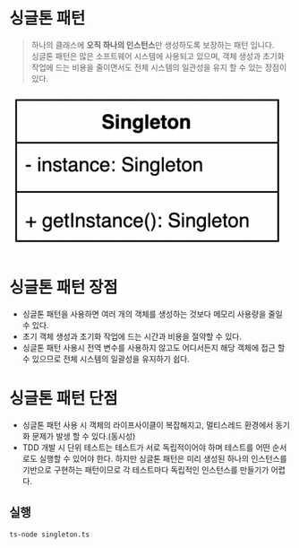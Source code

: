 # 싱글톤 패턴
> 하나의 클래스에 **오직 하나의 인스턴스**만 생성하도록 보장하는 패턴 입니다. \
> 싱글톤 패턴은 많은 소프트웨어 시스템에 사용되고 있으며, 객체 생성과 초기화 작업에 드는 비용을 줄이면서도 전체 시스템의 일관성을 유지 할 수 있는 장점이 있다.

![img.png](img.png)

# 싱글톤 패턴 장점
- 싱글톤 패턴을 사용하면 여러 개의 객체를 생성하는 것보다 메모리 사용량을 줄일 수 있다. 
- 초기 객체 생성과 초기화 작업에 드는 시간과 비용을 절약할 수 있다.
- 싱글톤 패턴 사용시 전역 변수를 사용하지 않고도 어디서든지 해당 객체에 접근 할 수 있으므로 전체 시스템의 일괄성을 유지하기 쉽다.

# 싱글톤 패턴 단점
- 싱글톤 패턴 사용 시 객체의 라이프사이클이 복잡해지고, 멀티스레드 환경에서 동기화 문제가 발생 할 수 있다.(동시성)
- TDD 개발 시 단위 테스트는 테스트가 서로 독립적이어야 하며 테스트를 어떤 순서로도 실행할 수 있어야 한다. 하지만 싱글톤 패턴은 미리 생성된 하나의 인스턴스를 기반으로 구현하는 패턴이므로 각 테스트마다 독립적인 인스턴스를 만들기가 어렵다.


## 실행
```bash
ts-node singleton.ts
```
